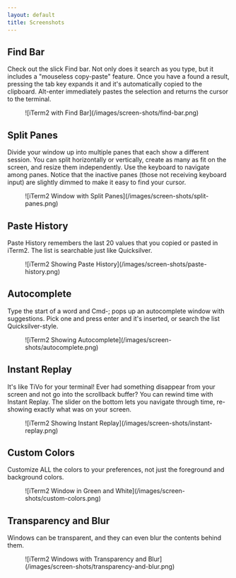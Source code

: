 ```yaml
---
layout: default
title: Screenshots
---
```


## Find Bar

Check out the slick Find bar. Not only does it search as you type, but it
includes a "mouseless copy-paste" feature. Once you have a found a result,
pressing the tab key expands it and it's automatically copied to the
clipboard. Alt-enter immediately pastes the selection and returns the cursor
to the terminal.

<figure>
  ![iTerm2 with Find Bar](/images/screen-shots/find-bar.png)
</figure>

## Split Panes

Divide your window up into multiple panes that each show a different session.
You can split horizontally or vertically, create as many as fit on the
screen, and resize them independently. Use the keyboard to navigate among
panes. Notice that the inactive panes (those not receiving keyboard input)
are slightly dimmed to make it easy to find your cursor.

<figure>
  ![iTerm2 Window with Split Panes](/images/screen-shots/split-panes.png)
</figure>

## Paste History

Paste History remembers the last 20 values that you copied or pasted in
iTerm2. The list is searchable just like Quicksilver.

<figure>
  ![iTerm2 Showing Paste History](/images/screen-shots/paste-history.png)
</figure>

## Autocomplete

Type the start of a word and Cmd-; pops up an autocomplete window with
suggestions. Pick one and press enter and it's inserted, or search the
list Quicksilver-style.

<figure>
  ![iTerm2 Showing Autocomplete](/images/screen-shots/autocomplete.png)
</figure>

## Instant Replay

It's like TiVo for your terminal! Ever had something disappear from your
screen and not go into the scrollback buffer? You can rewind time with
Instant Replay. The slider on the bottom lets you navigate through time,
re-showing exactly what was on your screen.

<figure>
  ![iTerm2 Showing Instant Replay](/images/screen-shots/instant-replay.png)
</figure>

## Custom Colors

Customize ALL the colors to your preferences, not just the foreground
and background colors.

<figure>
  ![iTerm2 Window in Green and White](/images/screen-shots/custom-colors.png)
</figure>

## Transparency and Blur

Windows can be transparent, and they can even blur the contents behind them.

<figure>
  ![iTerm2 Windows with Transparency and Blur](/images/screen-shots/transparency-and-blur.png)
</figure>
